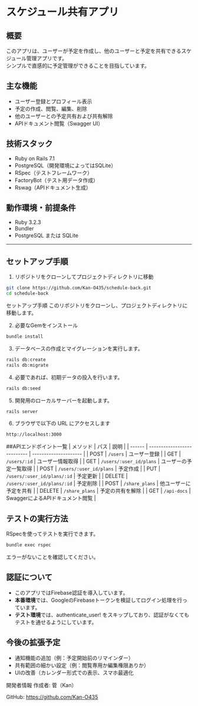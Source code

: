 # スケジュール共有アプリ

## 概要

このアプリは、ユーザーが予定を作成し、他のユーザーと予定を共有できるスケジュール管理アプリです。  
シンプルで直感的に予定管理ができることを目指しています。

## 主な機能

- ユーザー登録とプロフィール表示
- 予定の作成、閲覧、編集、削除
- 他のユーザーとの予定共有および共有解除
- APIドキュメント閲覧（Swagger UI）

## 技術スタック

- Ruby on Rails 7.1
- PostgreSQL（開発環境によってはSQLite）
- RSpec（テストフレームワーク）
- FactoryBot（テスト用データ作成）
- Rswag（APIドキュメント生成）

## 動作環境・前提条件

- Ruby 3.2.3
- Bundler
- PostgreSQL または SQLite

---

## セットアップ手順

1. リポジトリをクローンしてプロジェクトディレクトリに移動

```bash
git clone https://github.com/Kan-O435/schedule-back.git
cd schedule-back
```

セットアップ手順
このリポジトリをクローンし、プロジェクトディレクトリに移動します。

2. 必要なGemをインストール

```bash
bundle install
```

3. データベースの作成とマイグレーションを実行します。
```bash
rails db:create
rails db:migrate
```

4. 必要であれば、初期データの投入を行います。

```bash
rails db:seed
```

5. 開発用のローカルサーバーを起動します。

```bash
rails server
```

6. ブラウザで以下の URL にアクセスします

```bash
http://localhost:3000
```

##APIエンドポイント一覧
| メソッド   | パス                          | 説明                    |
| ------ | --------------------------- | --------------------- |
| POST   | `/users`                    | ユーザー登録                |
| GET    | `/users/:id`                | ユーザー情報取得              |
| GET    | `/users/:user_id/plans`     | ユーザーの予定一覧取得           |
| POST   | `/users/:user_id/plans`     | 予定作成                  |
| PUT    | `/users/:user_id/plans/:id` | 予定更新                  |
| DELETE | `/users/:user_id/plans/:id` | 予定削除                  |
| POST   | `/share_plans`              | 他ユーザーに予定を共有           |
| DELETE | `/share_plans`              | 予定の共有を解除              |
| GET    | `/api-docs`                 | SwaggerによるAPIドキュメント閲覧 |

## テストの実行方法
RSpecを使ってテストを実行できます。
```bash
bundle exec rspec
```
エラーがないことを確認してください。

## 認証について
- このアプリではFirebase認証を導入しています。
- **本番環境**では、GoogleのFirebaseトークンを検証してログイン処理を行っています。
- **テスト環境**では、authenticate_user! をスキップしており、認証がなくてもテストを通せるようにしています。

## 今後の拡張予定
- 通知機能の追加（例：予定開始前のリマインダー）
- 共有範囲の細かい設定（例：閲覧専用か編集権限ありか）
- UIの改善（カレンダー形式での表示、スマホ最適化

開発者情報
作成者: 菅（Kan）

GitHub: https://github.com/Kan-O435
